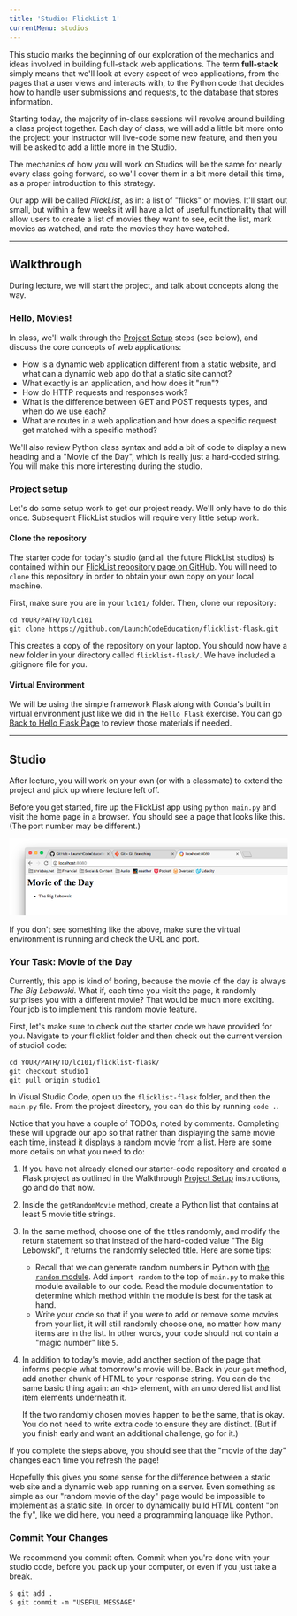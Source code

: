 ```yaml
---
title: 'Studio: FlickList 1'
currentMenu: studios
---
```



This studio marks the beginning of our exploration of the mechanics and ideas involved in building full-stack web applications. The term **full-stack** simply means that we'll look at every aspect of web applications, from the pages that a user views and interacts with, to the Python code that decides how to handle user submissions and requests, to the database that stores information.

Starting today, the majority of in-class sessions will revolve around building a class project together. Each day of class, we will add a little bit more onto the project: your instructor will live-code some new feature, and then you will be asked to add a little more in the Studio.

The mechanics of how you will work on Studios will be the same for nearly every class going forward, so we'll cover them in a bit more detail this time, as a proper introduction to this strategy.

Our app will be called *FlickList*, as in: a list of "flicks" or movies. It'll start out small, but within a few weeks it will have a lot of useful functionality that will allow users to create a list of movies they want to see, edit the list, mark movies as watched, and rate the movies they have watched.

---

## Walkthrough

During lecture, we will start the project, and talk about concepts along the way.

### Hello, Movies!

In class, we'll walk through the [Project Setup](#project-setup) steps (see below), and discuss the core concepts of web applications:
* How is a dynamic web application different from a static website, and what can a dynamic web app do that a static site cannot?
* What exactly is an application, and how does it "run"?
* How do HTTP requests and responses work?
* What is the difference between GET and POST requests types, and when do we use each?
* What are routes in a web application and how does a specific request get matched with a specific method?

We'll also review Python class syntax and add a bit of code to display a new heading and a "Movie of the Day", which is really just a hard-coded string. You will make this more interesting during the studio.


### Project setup

Let's do some setup work to get our project ready. We'll only have to do this once. Subsequent FlickList studios will require very little setup work.

#### Clone the repository

The starter code for today's studio (and all the future FlickList studios) is contained within our [FlickList repository page on GitHub](https://github.com/LaunchCodeEducation/flicklist-flask). You will need to `clone` this repository in order to obtain your own copy on your local machine.

First, make sure you are in your `lc101/` folder. Then, clone our repository:

```nohighlight
cd YOUR/PATH/TO/lc101
git clone https://github.com/LaunchCodeEducation/flicklist-flask.git
```

This creates a copy of the repository on your laptop. You should now have a new folder in your directory called `flicklist-flask/`. We have included a .gitignore file for you.


#### Virtual Environment

We will be using the simple framework Flask along with Conda's built in virtual environment just like we did in the `Hello Flask` exercise. You can go [Back to Hello Flask Page](../../../tutorials/hello-flask/) to review those materials if needed.

---

## Studio

After lecture, you will work on your own (or with a classmate) to extend the project and pick up where lecture left off.

Before you get started, fire up the FlickList app using `python main.py` and visit the home page in a browser. You should see a page that looks like this. (The port number may be different.)

![Walkthrough 1 Solution in Browser](walkthrough1-flicklist.png)

If you don't see something like the above, make sure the virtual environment is running and check the URL and port.

### Your Task: Movie of the Day

Currently, this app is kind of boring, because the movie of the day is always *The Big Lebowski*. What if, each time you visit the page, it randomly surprises you with a different movie? That would be much more exciting. Your job is to implement this random movie feature.

First, let's make sure to check out the starter code we have provided for you. Navigate to your flicklist folder and then check out the current version of studio1 code:

```nohighlight
cd YOUR/PATH/TO/lc101/flicklist-flask/
git checkout studio1
git pull origin studio1
```

In Visual Studio Code, open up the `flicklist-flask` folder, and then the `main.py` file. From the project directory, you can do this by running `code .`.

Notice that you have a couple of TODOs, noted by comments. Completing these will upgrade our app so that rather than displaying the same movie each time, instead it displays a random movie from a list. Here are some more details on what you need to do:

1. If you have not already cloned our starter-code repository and created a Flask project as outlined in the Walkthrough [Project Setup](#project-setup) instructions, go and do that now.

2. Inside the `getRandomMovie` method, create a Python list that contains at least 5 movie title strings.

3. In the same method, choose one of the titles randomly, and modify the return statement so that instead of the hard-coded value "The Big Lebowski", it returns the randomly selected title. Here are some tips:
    * Recall that we can generate random numbers in Python with [the `random` module](https://docs.python.org/3.6/library/random.html). Add `import random` to the top of `main.py` to make this module available to our code. Read the module documentation to determine which method within the module is best for the task at hand.
    * Write your code so that if you were to add or remove some movies from your list, it will still randomly choose one, no matter how many items are in the list. In other words, your code should not contain a "magic number" like `5`.

4. In addition to today's movie, add another section of the page that informs people what tomorrow's movie will be. Back in your `get` method, add another chunk of HTML to your response string. You can do the same basic thing again: an `<h1>` element, with an unordered list and list item elements underneath it.

    If the two randomly chosen movies happen to be the same, that is okay. You do not need to write extra code to ensure they are distinct. (But if you finish early and want an additional challenge, go for it.)

If you complete the steps above, you should see that the "movie of the day" changes each time you refresh the page!

Hopefully this gives you some sense for the difference between a static web site and a dynamic web app running on a server. Even something as simple as our "random movie of the day" page would be impossible to implement as a static site. In order to dynamically build HTML content "on the fly", like we did here, you need a programming language like Python.

### Commit Your Changes

We recommend you commit often. Commit when you're done with your studio code, before you pack up your computer, or even if you just take a break.

```nohighlight
$ git add .
$ git commit -m "USEFUL MESSAGE"
```
